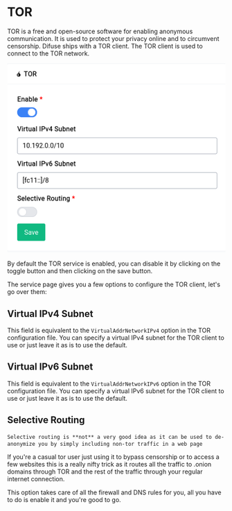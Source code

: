 # TOR

TOR is a free and open-source software for enabling anonymous communication. It is used to protect your privacy online and to circumvent censorship. Difuse ships with a TOR client. The TOR client is used to connect to the TOR network.

<center>
<a data-fancybox data-src="./img/43.png" data-caption="Services - TOR">
  <img src="./img/43.png" />
</a>
</center>

By default the TOR service is enabled, you can disable it by clicking on the toggle button and then clicking on the save button.

The service page gives you a few options to configure the TOR client, let's go over them:

## Virtual IPv4 Subnet

This field is equivalent to the `VirtualAddrNetworkIPv4` option in the TOR configuration file. You can specify a virtual IPv4 subnet for the TOR client to use or just leave it as is to use the default.

## Virtual IPv6 Subnet

This field is equivalent to the `VirtualAddrNetworkIPv6` option in the TOR configuration file. You can specify a virtual IPv6 subnet for the TOR client to use or just leave it as is to use the default.

## Selective Routing

```admonish warning
Selective routing is **not** a very good idea as it can be used to de-anonymize you by simply including non-tor traffic in a web page
```

If you're a casual tor user just using it to bypass censorship or to access a few websites this is a really nifty trick as it routes all the traffic to .onion domains through TOR and the rest of the traffic through your regular internet connection.

This option takes care of all the firewall and DNS rules for you, all you have to do is enable it and you're good to go.